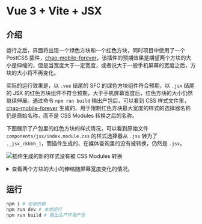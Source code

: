 # Vue 3 + Vite + JSX

## 介绍

运行之后，界面将出现一个绿色方块和一个红色方块，同时项目中使用了一个 PostCSS 插件，[chao-mobile-forever](https://github.com/wswmsword/chao-mobile-forever)，该插件的预期效果是期望两个方块的大小是伸缩的，但是当宽度大于一定宽度，或者说大于一般手机屏幕的宽度之后，方块的大小将不再变化。

实际的运行效果是，以 `.vue` 结尾的 SFC 的绿色方块组件符合预期，以 `.jsx` 结尾的 JSX 的红色方块组件不符合预期，大于手机屏幕宽度后，红色方块的大小仍然继续伸展。通过命令 `npm run build` 输出产包后，可以看到 CSS 样式文件里，[chao-mobile-forever](https://github.com/wswmsword/chao-mobile-forever) 生成的、用于限制红色方块最大宽度的样式的选择器名称仍是原始名称，而不是 CSS Modules 转换之后的名称。

下图展示了产包里的红色方块的样式情况，可以看到原始文件 `components/jsx/index.module.css` 的样式选择器从 `.jsx` 转为了 `._jsx_ckbbb_1`，而插件生成的、在媒体查询里的没有被转换，仍然是 `.jsx`。

![插件生成的新的样式没有被 CSS Modules 转换](./imgs/jsx-comp-css-modules.png)

<details>
<summary>查看两个方块的大小的伸缩随屏幕宽度变化的情况。</summary>

![当宽度大于手机屏幕的宽度，红色方块仍在伸展，绿色方块的大小已经保持不变](./imgs/visual-effect.gif)

</details>

## 运行

```bash
npm i # 安装依赖
npm run dev # 本地运行
npm run build # 输出生产环境产包
```